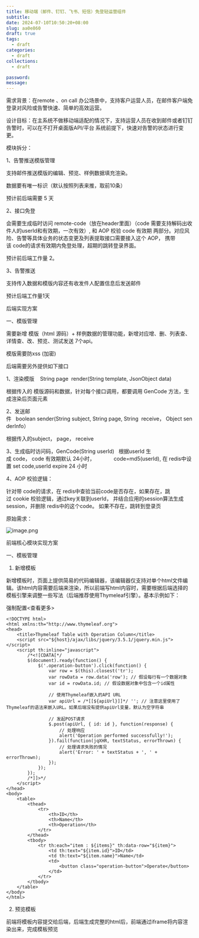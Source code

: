 ```yaml
---
title: 移动端（邮件、钉钉、飞书、短信）免登轻运营组件
subtitle:
date: 2024-07-10T10:50:20+08:00
slug: aa0e860
draft: true
tags:
  - draft
categories:
  - draft
collections:
  - draft

password:
message:
---
```

需求背景：在remote 、on call 办公场景中，支持客户运营人员，在邮件客户端免登录对风险或告警快速、简单的高效运营。

设计目标：在主系统不做移动端适配的情况下，支持运营人员在收到邮件或者钉钉告警时，可以在不打开桌面版API/平台 系统前提下，快速对告警的状态进行变更。

模块拆分：

1、告警推送模版管理

支持邮件推送模版的编辑、预览、样例数据填充渲染。

数据要有唯一标识（默认按照列表来推，取前10条）

预计前后端需要 5 天

2、接口免登

会需要生成临时访问 remote-code（放在header里面）（code 需要支持解码出收件人的userId和有效期，一次有效）, 和 AOP 校验 code 有效期 两部分。对应风险、告警等具体业务的状态变更及列表提取接口需要接入这个 AOP， 携带该 code的请求有效期内免登处理，超期的跳转登录界面。

预计前后端工作量 2。

3、告警推送 

支持传入数据和模版内容还有收发件人配置信息后发送邮件

预计后端工作量1天

后端实现方案

一、模版管理

需要新增 模版（html 源码）+ 样例数据的管理功能，新增对应增、删、列表查、详情查、改、预览、测试发送 7个api。

模版需要防xss (加密)

后端需要另外提供如下接口

1、渲染模版    String page  render(String template, JsonObject data)  

根据传入的 模版源码和数据，针对每个接口调用，都要调用 GenCode 方法，生成渲染后页面元素

2、发送邮件   boolean sender(String subject, String page, String  receive， Object senderInfo）

根据传入的subject， page， receive

3、生成临时访问码，GenCode(String userId)   根据userId 生成 code， code 有效期默认 24小时，             code=md5(userId), 在 redis中设置 set code,userId expire 24 小时

4、AOP 校验逻辑：

针对带 code的请求，在 redis中查验当前code是否存在，如果存在，跳过 cookie 校验逻辑，通过key关联到userId， 并结合应用的session算法生成session，并删除 redis中的这个code。 如果不存在，跳转到登录页

原始需求：

![image.png](https://obsidian-img-1300316500.cos.ap-shanghai.myqcloud.com/cattail/obsidian/pic/202407111535698.png)


前端核心模块实现方案

一、模板管理

1. 新增模板
    

新增模板时，页面上提供简易的代码编辑器，该编辑器仅支持对单个html文件编辑。该html内容需要后端来渲染，所以前端写html内容时，需要根据后端选择的模板引擎来调整一些写法（后端推荐使用Thymeleaf引擎）。基本示例如下：

强制配置<查看更多>

```
<!DOCTYPE html>  
<html xmlns:th="http://www.thymeleaf.org">  
<head>  
    <title>Thymeleaf Table with Operation Column</title>  
    <script src="${host}/ajax/libs/jquery/3.5.1/jquery.min.js"></script>  
    <script th:inline="javascript">  
        /*<![CDATA[*/  
        $(document).ready(function() {  
            $('.operation-button').click(function() {  
                var row = $(this).closest('tr');  
                var rowData = row.data('row'); // 假设每行有一个数据对象  
                var id = rowData.id; // 假设数据对象中包含一个id属性  
  
                // 使用Thymeleaf嵌入的API URL  
                var apiUrl = /*[[${apiUrl}]]*/ ''; // 注意这里使用了Thymeleaf的语法来嵌入URL。如果后端没有提供apiUrl变量，默认为空字符串
  
                // 发起POST请求  
                $.post(apiUrl, { id: id }, function(response) {  
                    // 处理响应  
                    alert('Operation performed successfully!');  
                }).fail(function(jqXHR, textStatus, errorThrown) {  
                    // 处理请求失败的情况  
                    alert('Error: ' + textStatus + ', ' + errorThrown);  
                });  
            });  
        });  
        /*]]>*/  
    </script>  
</head>  
<body>  
    <table>  
        <thead>  
            <tr>  
                <th>ID</th>  
                <th>Name</th>  
                <th>Operation</th>  
            </tr>  
        </thead>  
        <tbody>  
            <tr th:each="item : ${items}" th:data-row="${item}">  
                <td th:text="${item.id}">ID</td>  
                <td th:text="${item.name}">Name</td>  
                <td>  
                    <button class="operation-button">Operate</button>  
                </td>  
            </tr>  
        </tbody>  
    </table>  
</body>  
</html>
```

2. 预览模板
    

前端将模板内容提交给后端，后端生成完整的html后，前端通过iframe将内容渲染出来，完成模板预览

